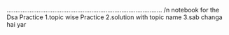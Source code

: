 ........................................................................................ /n
notebook for the Dsa Practice
1.topic wise Practice
2.solution with topic name
3.sab changa hai yar
